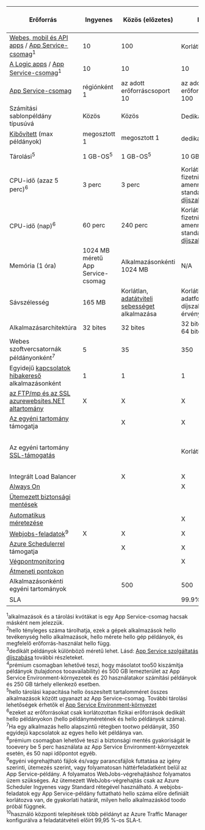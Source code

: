 | Erőforrás | Ingyenes | Közös (előzetes) | Basic | Standard | Prémium (előzetes verzió)</th> |
| --- | --- | --- | --- | --- | --- |
| [Webes, mobil és API apps](https://azure.microsoft.com/services/app-service/) / [App Service-csomag](../articles/app-service/azure-web-sites-web-hosting-plans-in-depth-overview.md)<sup>1</sup> |10 |100 |Korlátlan<sup>2</sup> |Korlátlan<sup>2</sup> |Korlátlan<sup>2</sup> |
| [A Logic apps](https://azure.microsoft.com/services/app-service/logic/) / [App Service-csomag](../articles/app-service/azure-web-sites-web-hosting-plans-in-depth-overview.md)</a><sup>1</sup> |10 |10 |10 |20 / mag |20 / mag |
| [App Service-csomag](../articles/app-service/azure-web-sites-web-hosting-plans-in-depth-overview.md) |régiónként 1 |az adott erőforráscsoport 10 |az adott erőforráscsoport 100 |az adott erőforráscsoport 100 |az adott erőforráscsoport 100 |
| Számítási sablonpéldány típusúvá |Közös |Közös |Dedikált<sup>3</sup> |Dedikált<sup>3</sup> |Dedikált<sup>3</sup></p> |
| [Kibővített](../articles/app-service-web/web-sites-scale.md) (max példányok) |megosztott 1 |megosztott 1 |dedikált 3<sup>3</sup> |dedikált 10<sup>3</sup> |20 dedikált (50 ASE)<sup>3,4</sup> |
| Tárolási<sup>5</sup> |1 GB-OS<sup>5</sup> |1 GB-OS<sup>5</sup> |10 GB-OS<sup>5</sup> |50 GB-OS<sup>5</sup> |500 GB<sup>4,5</sup></p> |
| CPU-idő (azaz 5 perc)<sup>6</sup> |3 perc |3 perc |Korlátlan, kell fizetnie, amennyit a standard [díjszabás](https://azure.microsoft.com/pricing/details/app-service/)</a> |Korlátlan, normál díjszabás fizetett |Korlátlan, normál díjszabás fizetett |
| CPU-idő (nap)<sup>6</sup> |60 perc |240 perc |Korlátlan, kell fizetnie, amennyit a standard [díjszabás](https://azure.microsoft.com/pricing/details/app-service/)</a> |Korlátlan, normál díjszabás fizetett |Korlátlan, normál díjszabás fizetett |
| Memória (1 óra) |1024 MB méretű App Service-csomag |Alkalmazásonkénti 1024 MB |N/A |N/A |N/A |
| Sávszélesség |165 MB |Korlátlan, [adatátviteli sebességet](https://azure.microsoft.com/pricing/details/data-transfers/) alkalmazása |Korlátlan adatforgalom díjszabás érvényes |Korlátlan adatforgalom díjszabás érvényes |Korlátlan adatforgalom díjszabás érvényes |
| Alkalmazásarchitektúra |32 bites |32 bites |32 bites vagy 64 bites |32 bites vagy 64 bites |32 bites vagy 64 bites |
| Webes szoftvercsatornák példányonként<sup>7</sup> |5 |35 |350 |Korlátlan |Korlátlan |
| Egyidejű [kapcsolatok hibakereső](../articles/app-service-web/web-sites-dotnet-troubleshoot-visual-studio.md) alkalmazásonként |1 |1 |1 |5 |5 |
| [az FTP/mp és az SSL azurewebsites.NET altartomány](../articles/app-service-web/web-sites-configure-ssl-certificate.md) |X |X |X |X |X |
| [Az egyéni tartomány](../articles/app-service-web/web-sites-custom-domain-name.md) támogatja | |X |X |X |X |
| Az egyéni tartomány [SSL-támogatás](../articles/app-service-web/web-sites-configure-ssl-certificate.md) | | |Korlátlan |Korlátlan, 5 SNI SSL és 1 IP SSL-kapcsolatok tartalmazza |Korlátlan, 5 SNI SSL és 1 IP SSL-kapcsolatok tartalmazza |
| Integrált Load Balancer | |X |X |X |X |
| [Always On](../articles/app-service-web/web-sites-configure.md) | | |X |X |X |
| [Ütemezett biztonsági mentések](../articles/app-service-web/web-sites-backup.md) | | | |Naponta egyszer |5 percenként egyszer<sup>8</sup> |
| [Automatikus méretezése](../articles/app-service-web/web-sites-scale.md) | | |X |X |X |
| [Webjobs-feladatok](../articles/app-service-web/web-sites-create-web-jobs.md)<sup>9</sup> |X |X |X |X |X |
| [Azure Schedulerrel](https://azure.microsoft.com/services/scheduler/) támogatja | |X |X |X |X |
| [Végpontmonitoring](../articles/app-service-web/web-sites-monitor.md) | | |X |X |X |
| [Átmeneti pontokon](../articles/app-service-web/web-sites-staged-publishing.md) | | | |5 |20 |
| Alkalmazásonkénti egyéni tartományok</a> | |500 |500 |500 |500 |
| SLA | |<p> |99.9% |99.95%<sup>10</sup> |99.95%<sup>10</sup> |

<sup>1</sup>alkalmazások és a tárolási kvótákat is egy App Service-csomag hacsak másként nem jelezzük.  
<sup>2</sup>hello tényleges száma tárolhatja, ezek a gépek alkalmazások hello tevékenység hello alkalmazások, hello mérete hello gép példányok, és megfelelő erőforrás-használat hello függ.  
<sup>3</sup>dedikált példányok különböző méretű lehet. Lásd: [App Service szolgáltatás díjszabása](https://azure.microsoft.com/pricing/details/data-transfers/pricing/details/app-service/) további részleteket.  
<sup>4</sup>prémium csomagban lehetővé teszi, hogy másolatot too50 kiszámítja példányok (tulajdonos tooavailability) és 500 GB lemezterület az App Service Environment-környezetek és 20 használatakor számítási példányok és 250 GB tárhely ellenkező esetben.  
<sup>5</sup>hello tárolási kapacitása hello összesített tartalomméret összes alkalmazások között ugyanazt az App Service-csomag. További tárolási lehetőségek érhetők el [App Service Environment-környezet](../articles/app-service-web/app-service-web-configure-an-app-service-environment.md#storage)  
<sup>6</sup>ezeket az erőforrásokat csak korlátozottan fizikai erőforrások dedikált hello példányokon (hello példányméretének és hello példányok száma).  
<sup>7</sup>Ha egy alkalmazás hello alapszintű rétegben tootwo példányát, 350 egyidejű kapcsolatok az egyes hello két példánya van.  
<sup>8</sup>prémium csomagban lehetővé teszi a biztonsági mentés gyakoriságát le tooevery be 5 perc használata az App Service Environment-környezetek esetén, és 50 napi időpontot egyéb.  
<sup>9</sup>egyéni végrehajtható fájlok és/vagy parancsfájlok futtatása az igény szerinti, ütemezés szerint, vagy folyamatosan háttérfeladatként belül az App Service-példány. A folyamatos WebJobs-végrehajtáshoz folyamatos üzem szükséges. Az ütemezett WebJobs-végrehajtás csak az Azure Scheduler Ingyenes vagy Standard rétegével használható. A webjobs-feladatok egy App Service-példány futtatható hello száma előre definiált korlátozva van, de gyakorlati határát, milyen hello alkalmazáskód toodo próbál függnek.   
<sup>10</sup>használó központi telepítések több példányt az Azure Traffic Manager konfigurálva a feladatátvételi előírt 99,95 %-os SLA-t.  

